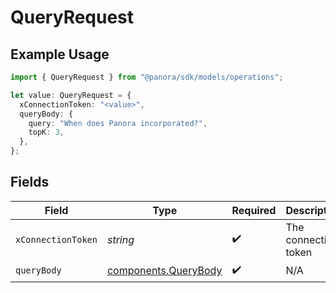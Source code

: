 # QueryRequest

## Example Usage

```typescript
import { QueryRequest } from "@panora/sdk/models/operations";

let value: QueryRequest = {
  xConnectionToken: "<value>",
  queryBody: {
    query: "When does Panora incorporated?",
    topK: 3,
  },
};
```

## Fields

| Field                                                        | Type                                                         | Required                                                     | Description                                                  |
| ------------------------------------------------------------ | ------------------------------------------------------------ | ------------------------------------------------------------ | ------------------------------------------------------------ |
| `xConnectionToken`                                           | *string*                                                     | :heavy_check_mark:                                           | The connection token                                         |
| `queryBody`                                                  | [components.QueryBody](../../models/components/querybody.md) | :heavy_check_mark:                                           | N/A                                                          |